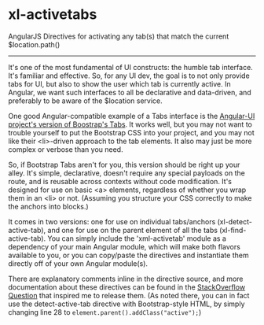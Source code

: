 xl-activetabs
============================

AngularJS Directives for activating any tab(s) that match the current $location.path()
************
It's one of the most fundamental of UI constructs: the humble tab interface. It's familiar and effective. So, for any UI dev, the goal is to not only provide tabs for UI, but also to show the user which tab is currently active. In Angular, we want such interfaces to all be declarative and data-driven, and preferably to be aware of the $location service. 

One good Angular-compatible example of a Tabs interface is the [Angular-UI project's version of Boostrap's Tabs](http://angular-ui.github.io/bootstrap/#/tabs). It works well, but you may not want to trouble yourself to put the Bootstrap CSS into your project, and you may not like their \<li\>-driven approach to the tab elements. It also may just be more complex or verbose than you need.

So, if Bootstrap Tabs aren't for you, this version should be right up your alley. It's simple, declarative, doesn't require any special payloads on the route, and is reusable across contexts without code modification. It's designed for use on basic \<a\> elements, regardless of whether you wrap them in an \<li\> or not. (Assuming you structure your CSS correctly to make the anchors into blocks.)

It comes in two versions: one for use on individual tabs/anchors (xl-detect-active-tab), and one for use on the parent element of all the tabs (xl-find-active-tab). You can simply include the 'xml-activetab' module as a dependency of your main Angular module, which will make both flavors available to you, or you can copy/paste the directives and instantiate them directly off of your own Angular module(s). 

There are explanatory comments inline in the directive source, and more documentation about these directives can be found in the [StackOverflow Question](http://stackoverflow.com/a/17496112/800457) that inspired me to release them. (As noted there, you can in fact use the detect-active-tab directive with Bootstrap-style HTML, by simply changing line 28 to `element.parent().addClass("active");`)
